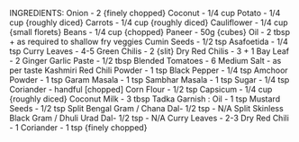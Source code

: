INGREDIENTS:
Onion - 2 {finely chopped}
Coconut - 1/4 cup
Potato - 1/4 cup {roughly diced}
Carrots - 1/4 cup {roughly diced}
Cauliflower - 1/4 cup {small florets}
Beans - 1/4 cup {chopped}
Paneer - 50g {cubes}
Oil - 2 tbsp + as required to shallow fry veggies
Cumin Seeds - 1/2 tsp
Asafoetida - 1/4 tsp
Curry Leaves - 4-5
Green Chilis - 2 {slit}
Dry Red Chilis - 3 + 1
Bay Leaf - 2
Ginger Garlic Paste - 1/2 tbsp
Blended Tomatoes - 6 Medium
Salt - as per taste
Kashmiri Red Chili Powder - 1 tsp
Black Pepper - 1/4 tsp
Amchoor Powder - 1 tsp
Garam Masala - 1 tsp
Sambhar Masala - 1 tsp
Sugar - 1/4 tsp
Coriander - handful [chopped]
Corn Flour - 1/2 tsp
Capsicum - 1/4 cup {roughly diced}
Coconut Milk - 3 tbsp
Tadka Garnish : Oil - 1 tsp
Mustard Seeds - 1/2 tsp
Split Bengal Gram / Chana Dal- 1/2 tsp - N/A
Split Skinless Black Gram / Dhuli Urad Dal- 1/2 tsp - N/A
Curry Leaves - 2-3
Dry Red Chili - 1
Coriander - 1 tsp {finely chopped}